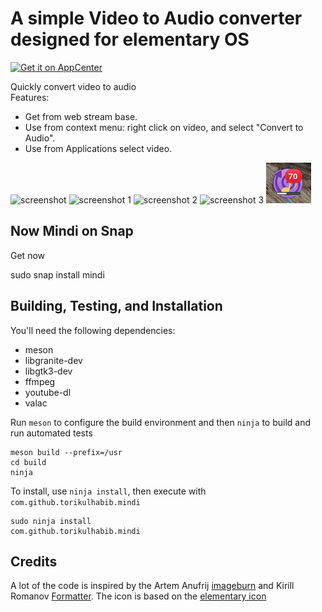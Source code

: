 # A simple Video to Audio converter designed for elementary OS

[![Get it on AppCenter](https://appcenter.elementary.io/badge.svg)](https://appcenter.elementary.io/com.github.torikulhabib.mindi)

Quickly convert video to audio  
Features:
- Get from web stream base.
- Use from context menu: right click on video, and select "Convert to Audio".
- Use from Applications select video.

![screenshot](Screenshot.png)
![screenshot 1](Screenshot1.png)
![screenshot 2](Screenshot2.png)
![screenshot 3](Screenshot3.png)
![screenshot 4](Screenshot4.png)

## Now Mindi on Snap
Get now

sudo snap install mindi

## Building, Testing, and Installation

You'll need the following dependencies:

* meson
* libgranite-dev
* libgtk3-dev
* ffmpeg
* youtube-dl
* valac

Run `meson` to configure the build environment and then `ninja` to build and run automated tests

    meson build --prefix=/usr
    cd build
    ninja

To install, use `ninja install`, then execute with `com.github.torikulhabib.mindi`

    sudo ninja install
    com.github.torikulhabib.mindi

## Credits
A lot of the code is inspired by the Artem Anufrij [imageburn](https://github.com/artemanufrij/imageburner) and Kirill Romanov [Formatter](https://github.com/Djaler/Formatter).
The icon is based on the [elementary icon](https://github.com/elementary/icons)
